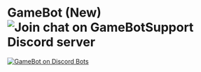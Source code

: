# GameBot (New) ![Join chat on GameBotSupport Discord server](https://img.shields.io/badge/chat-on%20discord-7289DA.svg?longCache=true&style=flat-square&logo=discord&link=https://discord.gg/BpFzwDx)
[![GameBot on Discord Bots](https://discordbots.org/api/widget/365751135086051340.png)](https://discordbots.org/bot/365751135086051340)

